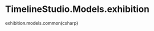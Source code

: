 TimelineStudio.Models.exhibition
================================

exhibition.models.common(csharp)
